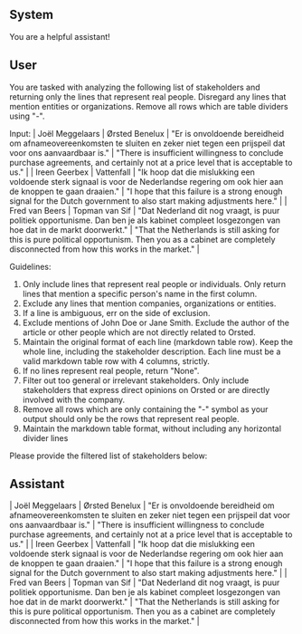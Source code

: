 ## System

You are a helpful assistant!

## User


You are tasked with analyzing the following list of stakeholders and returning only the lines that represent real people. Disregard any lines that mention entities or organizations. Remove all rows which are table dividers using "-".

Input:
| Joël Meggelaars | Ørsted Benelux | "Er is onvoldoende bereidheid om afnameovereenkomsten te sluiten en zeker niet tegen een prijspeil dat voor ons aanvaardbaar is." | "There is insufficient willingness to conclude purchase agreements, and certainly not at a price level that is acceptable to us." |
| Ireen Geerbex | Vattenfall | "Ik hoop dat die mislukking een voldoende sterk signaal is voor de Nederlandse regering om ook hier aan de knoppen te gaan draaien." | "I hope that this failure is a strong enough signal for the Dutch government to also start making adjustments here." |
| Fred van Beers | Topman van Sif | "Dat Nederland dit nog vraagt, is puur politiek opportunisme. Dan ben je als kabinet compleet losgezongen van hoe dat in de markt doorwerkt." | "That the Netherlands is still asking for this is pure political opportunism. Then you as a cabinet are completely disconnected from how this works in the market." |

Guidelines:
1. Only include lines that represent real people or individuals. Only return lines that mention a specific person's name in the first column.
2. Exclude any lines that mention companies, organizations or entities.
3. If a line is ambiguous, err on the side of exclusion.
4. Exclude mentions of John Doe or Jane Smith. Exclude the author of the article or other people which are not directly related to Orsted.
5. Maintain the original format of each line (markdown table row). Keep the whole line, including the stakeholder description. Each line must be a valid markdown table row with 4 columns, strictly.
6. If no lines represent real people, return "None".
7. Filter out too general or irrelevant stakeholders. Only include stakeholders that express direct opinions on Orsted or are directly involved with the company.
8. Remove all rows which are only containing the "-" symbol as your output should only be the rows that represent real people.
9. Maintain the markdown table format, without including any horizontal divider lines

Please provide the filtered list of stakeholders below:
        

## Assistant

| Joël Meggelaars | Ørsted Benelux | "Er is onvoldoende bereidheid om afnameovereenkomsten te sluiten en zeker niet tegen een prijspeil dat voor ons aanvaardbaar is." | "There is insufficient willingness to conclude purchase agreements, and certainly not at a price level that is acceptable to us." |
| Ireen Geerbex | Vattenfall | "Ik hoop dat die mislukking een voldoende sterk signaal is voor de Nederlandse regering om ook hier aan de knoppen te gaan draaien." | "I hope that this failure is a strong enough signal for the Dutch government to also start making adjustments here." |
| Fred van Beers | Topman van Sif | "Dat Nederland dit nog vraagt, is puur politiek opportunisme. Dan ben je als kabinet compleet losgezongen van hoe dat in de markt doorwerkt." | "That the Netherlands is still asking for this is pure political opportunism. Then you as a cabinet are completely disconnected from how this works in the market." |


